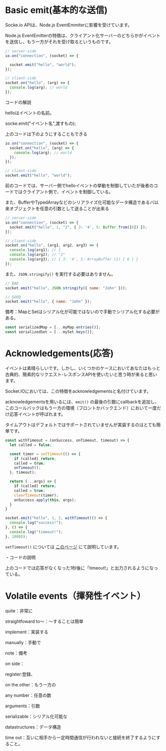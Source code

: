 # Basic emit(基本的な送信)

Socke.io APIは、Node.js EventEmmiterに影響を受けています。


Node.js EventEmitterの特徴は、クライアント化サーバーのどちらかがイベントを送信し、もう一方がそれを受け取るというものです。

```javascript
// server-side
io.on("connection", (socket) => {

  socket.emit("hello", "world");
});

// client-side
socket.on("hello", (arg) => {
  console.log(arg); // world
});
```

コードの解説

helloはイベントの名前。


socke.emit("イベント名",渡すもの);


上のコードは下のようにすることもできる

```javascript
io.on("connection", (socket) => {
  socket.on("hello", (arg) => {
    console.log(arg); // world
  });
});

// client-side
socket.emit("hello", "world");
```

前のコードでは、サーバー側でhelloイベントの挙動を制御していたが後者のコードではクライアント側で、イベントを制御している。

また、BufferやTypedArrayなどのシリアライズ化可能なデータ構造であるバ以来オブジェクトを任意の引数として送ることが出来る


```javascript
// server-side
io.on("connection", (socket) => {
  socket.emit("hello", 1, "2", { 3: '4', 5: Buffer.from([6]) });
});

// client-side
socket.on("hello", (arg1, arg2, arg3) => {
  console.log(arg1); // 1
  console.log(arg2); // "2"
  console.log(arg3); // { 3: '4', 5: ArrayBuffer (1) [ 6 ] }
});
```

また、```JSON.stringify()```
を実行する必要はありません。

```javascript
// BAD
socket.emit("hello", JSON.stringify({ name: "John" }));

// GOOD
socket.emit("hello", { name: "John" });
```

備考：MapとSetはシリアル化が可能ではないので手動でシリアル化する必要がある。


```javascript
const serializedMap = [...myMap.entries()];
const serializedSet = [...mySet.keys()];
```

# Acknowledgements(応答)

イベントは素晴らしいです。しかし、いくつかのケースにおいてあなたはもっと古典的、簡素的なリクエスト-レスポンスAPIを使いたいと思う時が来ると思います。


Socket.IOにおいては、この特徴をacknowledgementsと名付けています。


acknowledgementsを用いるには、```emit()```
の最後の引数にcallbackを追加し、このコールバックはもう一方の環境（フロントかバックエンド）において一度だけ応答イベントが呼ばれます。



タイムアウトはデフォルトではサポートされていませんが実装するのはとても簡単です。



```javascript
const withTimeout = (onSuccess, onTimeout, timeout) => {
  let called = false;

  const timer = setTimeout(() => {
    if (called) return;
    called = true;
    onTimeout();
  }, timeout);

  return (...args) => {
    if (called) return;
    called = true;
    clearTimeout(timer);
    onSuccess.apply(this, args);
  }
}

socket.emit("hello", 1, 2, withTimeout(() => {
  console.log("success!");
}, () => {
  console.log("timeout!");
}, 1000));
```

```setTimeout()```
については
[このページ](https://github.com/ituki0426/JS/tree/main/setTimeout)
にて説明しています。

・コードの説明

上のコードでは応答がなくなった1秒後に「timeout!」と出力されるようになっている。


# Volatile events（揮発性イベント）




quite：非常に

straightfoward to～：～することは簡単


implement：実装する


manually：手動で


note：備考



on side：


register:登録、


on the other：もう一方の


any number：任意の数


arguments：引数


serializable：シリアル化可能な


datastructures：データ構造


time out：互いに相手から一定時間通信が行われないと接続を終了するようにすること。
